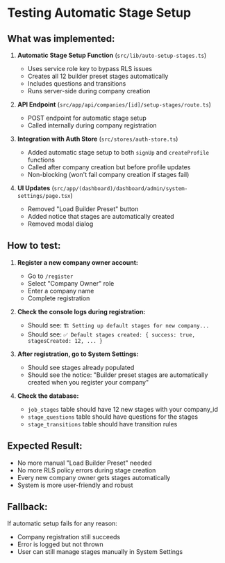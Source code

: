 # Testing Automatic Stage Setup

## What was implemented:

1. **Automatic Stage Setup Function** (`src/lib/auto-setup-stages.ts`)
   - Uses service role key to bypass RLS issues
   - Creates all 12 builder preset stages automatically
   - Includes questions and transitions
   - Runs server-side during company creation

2. **API Endpoint** (`src/app/api/companies/[id]/setup-stages/route.ts`)
   - POST endpoint for automatic stage setup
   - Called internally during company registration

3. **Integration with Auth Store** (`src/stores/auth-store.ts`)
   - Added automatic stage setup to both `signUp` and `createProfile` functions
   - Called after company creation but before profile updates
   - Non-blocking (won't fail company creation if stages fail)

4. **UI Updates** (`src/app/(dashboard)/dashboard/admin/system-settings/page.tsx`)
   - Removed "Load Builder Preset" button
   - Added notice that stages are automatically created
   - Removed modal dialog

## How to test:

1. **Register a new company owner account:**
   - Go to `/register`
   - Select "Company Owner" role
   - Enter a company name
   - Complete registration

2. **Check the console logs during registration:**
   - Should see: `🏗️ Setting up default stages for new company...`
   - Should see: `✅ Default stages created: { success: true, stagesCreated: 12, ... }`

3. **After registration, go to System Settings:**
   - Should see stages already populated
   - Should see the notice: "Builder preset stages are automatically created when you register your company"

4. **Check the database:**
   - `job_stages` table should have 12 new stages with your company_id
   - `stage_questions` table should have questions for the stages
   - `stage_transitions` table should have transition rules

## Expected Result:

- No more manual "Load Builder Preset" needed
- No more RLS policy errors during stage creation
- Every new company owner gets stages automatically
- System is more user-friendly and robust

## Fallback:

If automatic setup fails for any reason:
- Company registration still succeeds
- Error is logged but not thrown
- User can still manage stages manually in System Settings